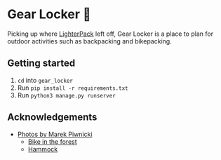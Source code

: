 # Gear Locker :school_satchel:

Picking up where [LighterPack](https://github.com/galenmaly/lighterpack) left off, Gear Locker is a place to plan for outdoor activities such as backpacking and bikepacking.

## Getting started

  1. `cd` into `gear_locker`
  2. Run `pip install -r requirements.txt`
  3. Run `python3 manage.py runserver`

## Acknowledgements

  * [Photos by Marek Piwnicki](https://www.instagram.com/marekpiwnicki/)
    * [Bike in the forest](https://www.pexels.com/photo/forest-path-17556022/)
    * [Hammock](https://www.pexels.com/photo/waking-up-on-the-shore-16973723/)
